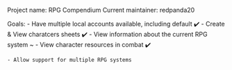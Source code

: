 Project name: RPG Compendium
Current maintainer: redpanda20

Goals: 
	- Have multiple local accounts available, including default ✔️
	- Create & View charatcers sheets ✔️
	- View information about the current RPG system ~
	- View character resources in combat ✔️

	- Allow support for multiple RPG systems
